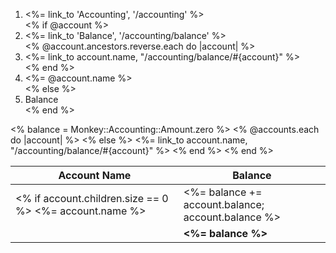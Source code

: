 <ol class="breadcrumb">
  <li><%= link_to 'Accounting', '/accounting' %></li>
  <% if @account %>
  <li><%= link_to 'Balance', '/accounting/balance' %></li>
  <% @account.ancestors.reverse.each do |account| %>
  <li><%= link_to account.name, "/accounting/balance/#{account}" %></li>
  <% end %>
  <li class="active"><%= @account.name %></li>
  <% else %>
  <li class="active">Balance</li>
  <% end %>
</ol>

<table id="accounts" class="table">
  <thead>
    <th>Account Name</th>
    <th class="text-right">Balance</th>
  </thead>
  <tbody>
    <% balance = Monkey::Accounting::Amount.zero %>
    <% @accounts.each do |account| %>
    <tr>
      <td>
      <% if account.children.size == 0 %>
        <%= account.name %></td>
      <% else %>
        <%= link_to account.name, "/accounting/balance/#{account}" %>
      <% end %>
      </td>
      <td class="text-right"><%= balance += account.balance; account.balance %></td>
    </tr>
    <% end %>
    <tr>
      <td></td>
      <td class="text-right"><b><%= balance %></b></td>
    </tr>
  </tbody>
</table>
